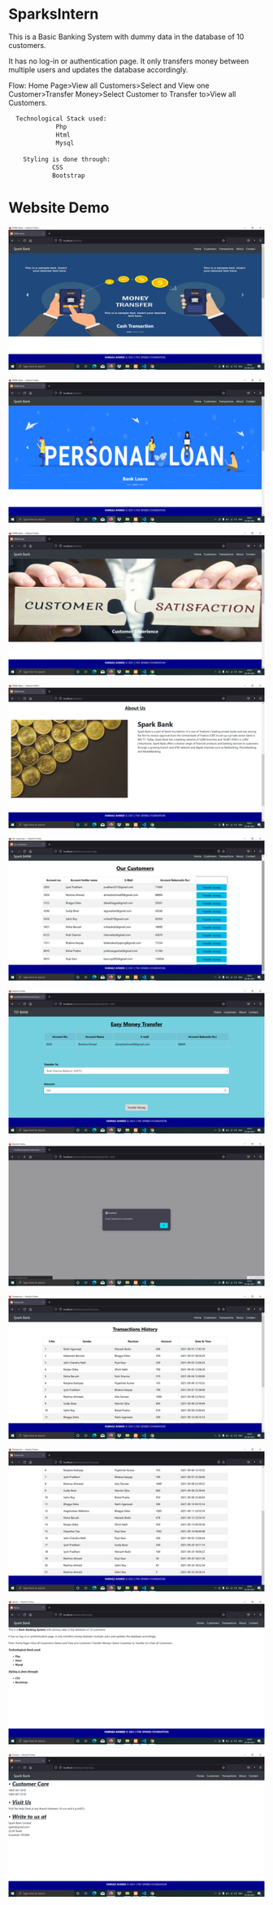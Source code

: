 # SparksIntern

This is a Basic Banking System</b> with dummy data in the database of 10 customers.


It has no log-in or authentication page. It only transfers money between multiple users and updates the database accordingly.






Flow: Home Page>View all Customers>Select and View one Customer>Transfer Money>Select Customer to Transfer to>View all Customers.



      Technological Stack used:
                 Php
                 Html
                 Mysql
       
        Styling is done through:
                CSS
                Bootstrap

# Website Demo

![](scr/Screenshot%20(4).png)

![](scr/Screenshot%20(5).png)

![](scr/Screenshot%20(6).png)

![](scr/Screenshot%20(7).png)

![](scr/Screenshot%20(8).png)

![](scr/Screenshot%20(9).png)

![](scr/Screenshot%20(10).png)

![](scr/Screenshot%20(11).png)

![](scr/Screenshot%20(12).png)

![](scr/Screenshot%20(13).png)

![](scr/Screenshot%20(14).png)
